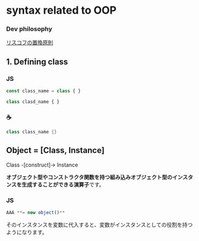 # syntax related to OOP

### Dev philosophy

[リスコフの置換原則](https://ja.wikipedia.org/wiki/リスコフの置換原則)

## 1. Defining class

### JS

```jsx
const class_name = class { }

class clasd_name { }
```

### ☕

```java
class class_name {}
```

## Object = [Class, Instance]

Class -[construct]→ Instance

**オブジェクト型やコンストラクタ関数を持つ組み込みオブジェクト型のインスタンスを生成することができる演算子**です。

### JS

```jsx
AAA **= new object()**
```

そのインスタンスを変数に代入すると、変数がインスタンスとしての役割を持つようになります。